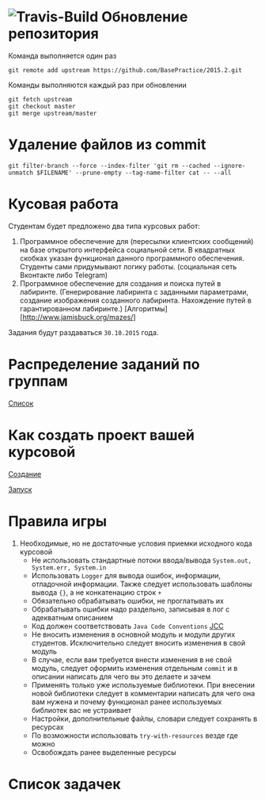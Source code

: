 ![Travis-Build](https://travis-ci.org/BasePractice/2015.2.svg?branch=master)
Обновление репозитория
======================
Команда выполняется один раз

```
git remote add upstream https://github.com/BasePractice/2015.2.git
```

Команды выполняются каждый раз при обновлении
```
git fetch upstream
git checkout master
git merge upstream/master
```

Удаление  файлов из commit
==============
```
git filter-branch --force --index-filter 'git rm --cached --ignore-unmatch $FILENAME' --prune-empty --tag-name-filter cat -- --all
```

Кусовая работа
==============

Студентам будет предложено два типа курсовых работ:

1.  Программное обеспечение для (пересылки клиентских сообщений) на базе открытого интерфейса социальной сети.
    В квадратных скобках указан функционал данного программного обеспечения. Студенты сами придумывают логику работы. (социальная сеть Вконтакте либо Telegram)
2.  Программное обеспечение для создания и поиска путей в лабиринте. (Генерирование лабиринта с заданными параметрами, создание изображения созданного лабиринта.
    Нахождение путей в гарантированном лабиринте.) [Алгоритмы][http://www.jamisbuck.org/mazes/]

Задания будут раздаваться ```30.10.2015``` года.


Распределение заданий по группам
=================================
[Список](.cources.csv)

Как создать проект вашей курсовой
=================================
[Создание](https://yadi.sk/d/d33U0tWujpScJ)

[Запуск](https://yadi.sk/i/BNaBm1CAjpSeW)


Правила игры
=================================

1.  Необходимые, но не достаточные условия приемки исходного кода курсовой
    -  Не использовать стандартные потоки ввода/вывода `System.out, System.err, System.in`
    -  Использовать `Logger` для вывода ошибок, информации, отладочной информации. Также следует использовать шаблоны вывода `{}`, а не 
       конкатенацию строк `+`
    -  Обязательно обрабатывать ошибки, не проглатывать их
    -  Обрабатывать ошибки надо раздельно, записывая в лог с адекватным описанием
    -  Код должен соответствовать `Java Code Conventions` [JCC](http://www.oracle.com/technetwork/java/codeconventions-150003.pdf)
    -  Не вносить изменения в основной модуль и модули других студентов. Исключительно следует вносить изменения в свой модуль
    -  В случае, если вам требуется внести изменения в не свой модуль, следует оформить изменения отдельным `commit` и в описании написать
       для чего вы это делаете и зачем
    -  Применять только уже используемые библиотеки. При внесении новой библиотеки следует в комментарии написать для чего она вам нужена и 
       почему функционал ранее используемых библиотек вас не устраивает
    -  Настройки, дополнительные файлы, словари следует сохранять в ресурсах
    -  По возможности использовать `try-with-resources` везде где можно
    -  Освобождать ранее выделенные ресурсы

Список задачек
==============
